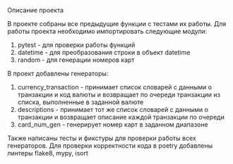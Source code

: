 Описание проекта

В проекте собраны все предыдущие функции с тестами их работы. Для работы проекта необходимо импортировать следующие модули: 
1. pytest - для проверки работы функций
2. datetime - для преобразования строки в объект datetime
3. random - для генерации номеров карт 

В проект добавлены генераторы: 
1) currency_transaction - принимает список словарей с данными о транзакции и код валюты и возвращает по очереди транзакции из списка, выполненные в заданной валюте
2) descriptions - принимает тот же список словарей с данными о транзакции и возвращает описание каждой транзакции по очереди
3) card_num_gen - генерирует номер карт в заданном диапазоне

Также написаны тесты и фикстуры для проверки работы всех генераторов.
Для проверки корректности кода в poetry добавлены линтеры flake8, mypy, isort
